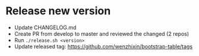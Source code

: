 # Release new version

* Update CHANGELOG.md
* Create PR from develop to master and reviewed the changed (2 repos)
* Run `./release.sh <version>`
* Update released tag: https://github.com/wenzhixin/bootstrap-table/tags
